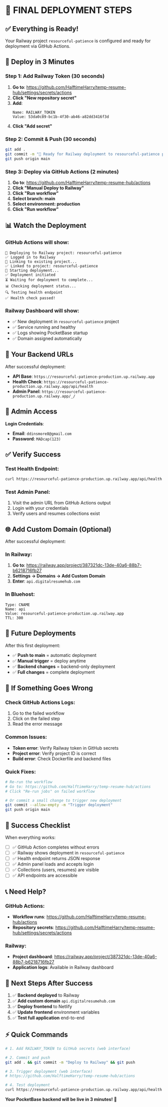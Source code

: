 # 🎯 FINAL DEPLOYMENT STEPS

## ✅ Everything is Ready!

Your Railway project `resourceful-patience` is configured and ready for deployment via GitHub Actions.

## 🚀 Deploy in 3 Minutes

### Step 1: Add Railway Token (30 seconds)
1. **Go to**: https://github.com/HalftimeHarry/temp-resume-hub/settings/secrets/actions
2. **Click "New repository secret"**
3. **Add**:
   ```
   Name: RAILWAY_TOKEN
   Value: 53da0c89-bc1b-4f30-ab46-a82dd3416f3d
   ```
4. **Click "Add secret"**

### Step 2: Commit & Push (30 seconds)
```bash
git add .
git commit -m "🚂 Ready for Railway deployment to resourceful-patience project"
git push origin main
```

### Step 3: Deploy via GitHub Actions (2 minutes)
1. **Go to**: https://github.com/HalftimeHarry/temp-resume-hub/actions
2. **Click "Manual Deploy to Railway"**
3. **Click "Run workflow"**
4. **Select branch: main**
5. **Select environment: production**
6. **Click "Run workflow"**

## 📊 Watch the Deployment

### GitHub Actions will show:
```
🚂 Deploying to Railway project: resourceful-patience
✅ Logged in to Railway
🔗 Linking to existing project...
✅ Linked to project: resourceful-patience
🚀 Starting deployment...
✅ Deployment initiated
⏳ Waiting for deployment to complete...
📊 Checking deployment status...
🔍 Testing health endpoint
✅ Health check passed!
```

### Railway Dashboard will show:
- ✅ New deployment in `resourceful-patience` project
- ✅ Service running and healthy
- ✅ Logs showing PocketBase startup
- ✅ Domain assigned automatically

## 🎯 Your Backend URLs

After successful deployment:
- **API Base**: `https://resourceful-patience-production.up.railway.app`
- **Health Check**: `https://resourceful-patience-production.up.railway.app/api/health`
- **Admin Panel**: `https://resourceful-patience-production.up.railway.app/_/`

## 🔐 Admin Access

**Login Credentials**:
- **Email**: `ddinsmore8@gmail.com`
- **Password**: `MADcap(123)`

## ✅ Verify Success

### Test Health Endpoint:
```bash
curl https://resourceful-patience-production.up.railway.app/api/health
```

### Test Admin Panel:
1. Visit the admin URL from GitHub Actions output
2. Login with your credentials
3. Verify users and resumes collections exist

## 🌐 Add Custom Domain (Optional)

After successful deployment:

### In Railway:
1. **Go to**: https://railway.app/project/387321dc-13de-40a6-88b7-b6218716fb27
2. **Settings → Domains → Add Custom Domain**
3. **Enter**: `api.digitalresumehub.com`

### In Bluehost:
```
Type: CNAME
Name: api
Value: resourceful-patience-production.up.railway.app
TTL: 300
```

## 🔄 Future Deployments

After this first deployment:
- ✅ **Push to main** = automatic deployment
- ✅ **Manual trigger** = deploy anytime
- ✅ **Backend changes** = backend-only deployment
- ✅ **Full changes** = complete deployment

## 🚨 If Something Goes Wrong

### Check GitHub Actions Logs:
1. Go to the failed workflow
2. Click on the failed step
3. Read the error message

### Common Issues:
- **Token error**: Verify Railway token in GitHub secrets
- **Project error**: Verify project ID is correct
- **Build error**: Check Dockerfile and backend files

### Quick Fixes:
```bash
# Re-run the workflow
# Go to: https://github.com/HalftimeHarry/temp-resume-hub/actions
# Click "Re-run jobs" on failed workflow

# Or commit a small change to trigger new deployment
git commit --allow-empty -m "Trigger deployment"
git push origin main
```

## 🎉 Success Checklist

When everything works:
- [ ] ✅ GitHub Action completes without errors
- [ ] ✅ Railway shows deployment in `resourceful-patience`
- [ ] ✅ Health endpoint returns JSON response
- [ ] ✅ Admin panel loads and accepts login
- [ ] ✅ Collections (users, resumes) are visible
- [ ] ✅ API endpoints are accessible

## 📞 Need Help?

### GitHub Actions:
- **Workflow runs**: https://github.com/HalftimeHarry/temp-resume-hub/actions
- **Repository secrets**: https://github.com/HalftimeHarry/temp-resume-hub/settings/secrets/actions

### Railway:
- **Project dashboard**: https://railway.app/project/387321dc-13de-40a6-88b7-b6218716fb27
- **Application logs**: Available in Railway dashboard

## 🔄 Next Steps After Success

1. ✅ **Backend deployed** to Railway
2. ✅ **Add custom domain** `api.digitalresumehub.com`
3. ✅ **Deploy frontend** to Netlify
4. ✅ **Update frontend** environment variables
5. ✅ **Test full application** end-to-end

## ⚡ Quick Commands

```bash
# 1. Add RAILWAY_TOKEN to GitHub secrets (web interface)

# 2. Commit and push
git add . && git commit -m "Deploy to Railway" && git push

# 3. Trigger deployment (web interface)
# https://github.com/HalftimeHarry/temp-resume-hub/actions

# 4. Test deployment
curl https://resourceful-patience-production.up.railway.app/api/health
```

**Your PocketBase backend will be live in 3 minutes!** 🚀